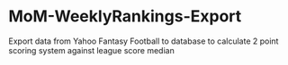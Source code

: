 # MoM-WeeklyRankings-Export
Export data from Yahoo Fantasy Football to database to calculate 2 point scoring system against league score median

